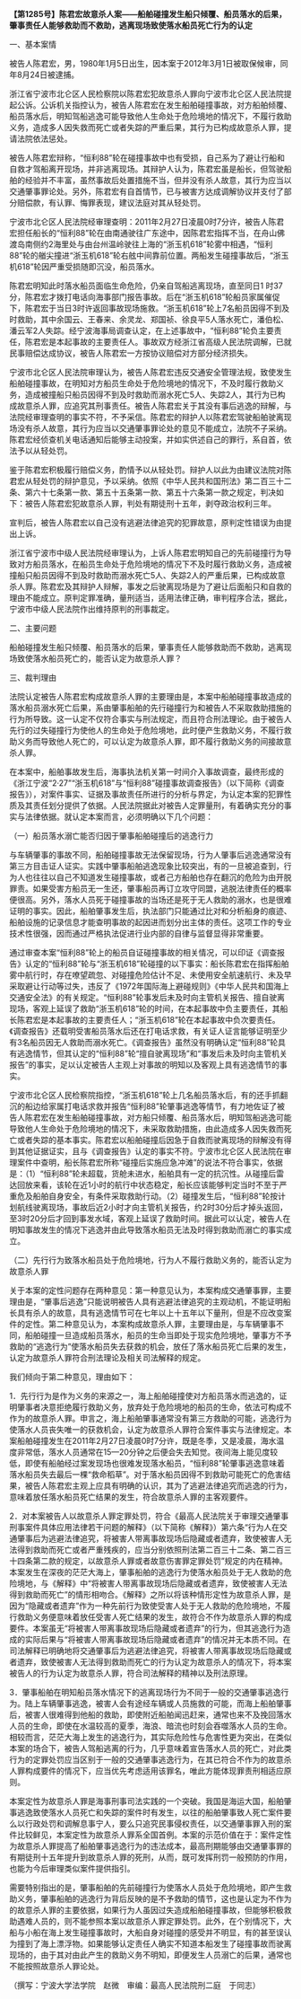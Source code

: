 **【第1285号】陈君宏故意杀人案——船舶碰撞发生船只倾覆、船员落水的后果，肇事责任人能够救助而不救助，逃离现场致使落水船员死亡行为的认定**

一、基本案情

被告人陈君宏，男，1980年1月5日出生，因本案于2012年3月1日被取保候审，同年8月24日被逮捕。

浙江省宁波市北仑区人民检察院以陈君宏犯故意杀人罪向宁波市北仑区人民法院提起公诉。公诉机关指控认为，被告人陈君宏在发生船舶碰撞事故，对方船舶倾覆、船员落水后，明知驾船逃逸可能导致他人生命处于危险境地的情况下，不履行救助义务，造成多人因失救而死亡或者失踪的严重后果，其行为已构成故意杀人罪，提请法院依法惩处。

被告人陈君宏辩称，“恒利88”轮在碰撞事故中也有受损，自己系为了避让行船和自救才驾船离开现场，并非逃离现场。其辩护人认为，陈君宏虽是船长，但驾驶船舶的经验并不丰富，虽然事故后处置措施不当，但并没有杀人故意，其行为应当以交通肇事罪论处。另外，陈君宏有自首情节，已与被害方达成调解协议并支付了部分赔偿款，有认罪、悔罪表现，建议法庭对其从轻处罚。

宁波市北仑区人民法院经审理查明：2011年2月27日凌晨0时7分许，被告人陈君宏担任船长的“恒利88”轮在由南通驶往广东途中，因陈君宏指挥不当，在舟山佛渡岛南侧约2海里处与由台州温岭驶往上海的“浙玉机618”轮雾中相遇，“恒利88”轮的艏尖撞进“浙玉机618”轮右舷中间靠前位置。两船发生碰撞事故后，“浙玉机618”轮因严重受损随即沉没，船员落水。

陈君宏明知此时落水船员面临生命危险，仍亲自驾船逃离现场，直至同日1 时37分，陈君宏才拨打电话向海事部门报告事故。后在“浙玉机618”轮船员家属催促下，陈君宏于当日3时许返回事故现场施救。“浙玉机618”轮上7名船员因得不到及时救助，其中余国云、王春来、余灵龙、郑国祯、徐良平5人落水死亡，潘伯松、潘云军2人失踪。经宁波海事局调查认定，在上述事故中，“恒利88”轮负主要责任，陈君宏是本起事故的主要责任人。事故双方经浙江省高级人民法院调解，已就民事赔偿达成协议，被告人陈君宏一方按协议赔偿对方部分经济损失。

宁波市北仑区人民法院审理认为，被告人陈君宏违反交通安全管理法规，致使发生船舶碰撞事故，在明知对方船员生命处于危险境地的情况下，不及时履行救助义务，造成被撞船只船员因得不到及时救助而溺水死亡5人、失踪2人，其行为已构成故意杀人罪，应追究其刑事责任。被告人陈君宏关于其没有事后逃逸的辩解，与法院经审理查明的事实不符，不予采信。陈君宏的辩护人以陈君宏驾驶船舶驶离现场没有杀人故意，其行为应当以交通肇事罪论处的意见不能成立，法院不子采纳。陈君宏经侦查机关电话通知后能够主动投案，并如实供述自己的罪行，系自首，依法予以从轻处罚。

鉴于陈君宏积极履行赔偿义务，酌情予以从轻处罚。辩护人以此为由建议法院对陈君宏从轻处罚的辩护意见，予以采纳。依照《中华人民共和国刑法》第二百三十二条、第六十七条第一款、第五十五条第一款、第五十六条第一款之规定，判决如下：被告人陈君宏犯故意杀人罪，判处有期徒刑十五年，剥夺政治权利三年。

宣判后，被告人陈君宏以自己没有逃避法律追究的犯罪故意，原判定性错误为由提出上诉。

浙江省宁波市中级人民法院经审理认为，上诉人陈君宏明知自己的先前碰撞行为导致对方船员落水，在船员生命处于危险境地的情况下不及时履行救助义务，造成被撞船只船员因得不到及时救助而溺水死亡5人、失踪2人的严重后果，已构成故意杀人罪。陈君宏及其辩护人辩解，事发之后驶离现场是为了避让后面船只和自救的理由不能成立。原判定罪准确，量刑适当，适用法律正确，审判程序合法，据此，宁波市中级人民法院作出维持原判的刑事裁定。

二、主要问题

船舶碰撞发生船只倾覆、船员落水的后果，肇事责任人能够救助而不救助，逃离现场致使落水船员死亡的，能否认定为故意杀人罪？

三、裁判理由

法院认定被告人陈君宏构成故意杀人罪的主要理由是，本案中船舶碰撞事故造成的落水船员溺水死亡后果，系由肇事船舶的先行碰撞行为和被告人不采取救助措施的行为所导致。这一认定不仅符合事实与刑法规定，而且符合刑法理论。由于被告人先行的过失碰撞行为使他人的生命处于危险境地，此时便产生救助义务，不履行救助义务而导致他人死亡的，可以认定为故意杀人罪，即不履行救助义务的间接故意杀人罪。

在本案中，船舶事故发生后，海事执法机关第一时间介入事故调查，最终形成的《浙江宁波“2·27”“浙玉机618”与“恒利88”碰撞事故调查报告》（以下简称《调查报告》），对案件事实、证据及事故责任所进行的分析与界定，为认定本案的犯罪性质及其责任划分提供了依据。人民法院据此对被告人定罪量刑，有着确实充分的事实与法律依据。就认定本案而言，必须明确以下几个问题：

（一）船员落水溺亡能否归因于肇事船舶碰撞后的逃逸行力

与车辆肇事的事故不同，船舶碰撞事故无法保留现场，行为人肇事后逃逸通常没有第三方目击证人证实。实践中肇事船舶逃逸现象比较突出，有的一旦被追查到，行为人也往往以自己不知道发生碰撞事故，或者己方船舶也存在翻沉的危险为由开脱罪责。如果受害方船员无一生还，肇事船员再订立攻守同盟，逃脱法律责任的概率便很高。另外，落水人员死于碰撞事故的当场还是死于无人救助的溺水，也是很难证明的事实。因此，船舶肇事发生后，执法部门只能通过比对和分析船身的痕迹、船舶设施的记录信息才能查明事故的起因进而划分出主体的责任。这项工作的专业技术性很强，因而通过严格执法促进行业内部的自律与监督显得非常重要。

通过审查本案“恒利88”轮上的船员自证碰撞事故的相关情况，可以印证《调查报告》认定的“恒利88”轮与“浙玉机618”轮碰撞的以下事实：船长陈君宏在指挥船舶雾中航行时，存在嘹望疏忽、对碰撞危险估计不足、未使用安全航速航行、未及早采取避让行动等过失，违反了《1972年国际海上避碰规则》《中华人民共和国海上交通安全法》的有关规定。“恒利88”轮事发后未及时向主管机关报告、擅自驶离现场，客观上延误了救助“浙玉机618”轮的时间，在本起事故中负主要责任，其船长陈君宏是本起事故的主要责任人；“浙玉机618”轮在本起事故中负次要责任。《调查报告》还载明受害船员落水后还在打电话求救，有关证人证言能够证明至少有3名船员因无人救助而溺水死亡。《调查报告》虽然没有明确认定“恒利88”轮具有逃逸情节，但其认定的“恒利88”轮“擅自驶离现场”和“事发后未及时向主管机关报告”的事实，足以认定被告人主观上对事故的明知以及客观上具有逃逸情节的事实。

宁波市北仑区人民检察院指控，“浙玉机618”轮上几名船员落水后，有的还手抓翻沉的船边给家属打电话求救并报告“恒利88”轮肇事逃逸等情节，有力地佐证了被告人陈君宏在发生船舶碰撞事故，对方船只倾覆、船员落水后，明知驾船逃逸可能导致他人生命处于危险境地的情况下，未采取救助措施，由此造成多人因失救而死亡或者失踪的基本事实。陈君宏以船舶碰撞后因急于自救而驶离现场的辩解没有得到其他证据证实，且与《调查报告》认定的事实不符。宁波市北仑区人民法院在审理案件中查明，船长陈君宏所称“碰撞后实施应急冲滩”的说法不符合事实，依据是：（1）“恒利88”轮未超载，货舱未进水，船舶具有一定的抗沉性。从碰撞后雷达回放来看，该轮在近1小时的航行中状态稳定，船长应该能够判定当时不至于严重危及船舶自身安全，有条件采取救助行动。（2）碰撞发生后，“恒利88”轮按计划航线驶离现场，事故后近2小时才向主管机关报告，约2时30分后才掉头返回，至3时20分后才回到事发水域，客观上延误了救助时间。据此可以认定，被告人在明知事故发生的情况下逃逸并由此导致落水船员无法及时得到救助而溺亡的事实成立。

（二）先行行为致落水船员处于危险境地，行为人不履行救助义务的，能否认定为故意杀人罪

关于本案的定性问题存在两种意见：第一种意见认为，本案构成交通肇事罪，主要理由是，“肇事后逃逸”只能说明被告人具有逃避法律追究的主观动机，不能证明船长具有杀人的故意，具有逃逸情节可在七年以上十五年以下量刑，但是不应改变案件的定性。第二种意见认为，本案构成故意杀人罪，主要理由是，与车辆肇事不同，船舶碰撞一旦造成船员落水，船员的生命当即处于现实危险境地，肇事方不予救助的“逃逸行为”使落水船员失去获救的机会，放任了落水船员死亡后果的发生，认定为故意杀人罪符合刑法理论及相关司法解释的规定。

我们倾向于第二种意见，理由如下：

1．先行行为是作为义务的来源之一，海上船舶碰撞使对方船员落水而逃逸的，证明肇事者决意拒绝履行救助义务，放弃处于危险境地的船员的生命，依法可构成不作为的故意杀人罪。申言之，海上船舶肇事通常没有第三方救助的可能，逃逸行为使落水人员丧失唯一的获救机会，认定为故意杀人罪符合案件事实与法律规定。本案船舶碰撞发生在2011年2月27日凌晨0时7分许，既是冬季，又是凌晨，海水温度非常低，落水人员通常在15—20分钟之后便会失去知觉。夜间海上能见度较低，即使有船舶经过案发现场也很难发现落水船员，“恒利88”轮肇事逃逸意味着落水船员失去最后一棵“救命稻草”。对于落水船员因得不到救助可能死亡的危害结果，被告人陈君宏主观上应具有明确的认识，其为了逃避法律追究而逃逸的行为，意味着放任落水船员死亡结果的发生，符合故意杀人罪的主客观要件。

2．对本案被告人以故意杀人罪定罪处罚，符合《最高人民法院关于审理交通肇事刑事案件具体应用法律若干问题的解释》（以下简称《解释》）第六条“行为人在交通肇事后为逃避法律追究，将被害人带离事故现场后隐藏或者遗弃，致使被害人无法得到救助而死亡或者严重残疾的，应当分别依照刑法第二百三十二条、第二百三十四条第二款的规定，以故意杀人罪或者故意伤害罪定罪处罚”规定的内在精神。本案发生在深夜的茫茫大海上，肇事船舶的逃逸行为使落水船员处于无人救助的危险境地，与《解释》中“将被害人带离事故现场后隐藏或者遗弃，致使被害人无法得到救助而死亡”的情形相吻合。《解释》之所以将该种情形定性为故意杀人罪，是因为“隐藏或者遗弃”作为一种先前行为致使受害人处于无人救助的危险境地，不履行救助义务便意味着放任受害人死亡结果的发生，故符合不作为故意杀人罪的构成要件。本案虽无“将被害人带离事故现场后隐藏或者遗弃”的行为，但其逃逸行为造成的实际后果与“将被害人带离事故现场后隐藏或者遗弃”的情况并无本质不同。在司法解释已明确地将交通肇事后为逃避法律追究，将被害人带离事故现场后隐藏或者遗弃，致使被害人无法得到救助而死亡的行为认定为故意杀人的情况下，将本案被告人的行为认定为故意杀人罪，符合司法解释的精神以及刑法原理。

3．肇事船舶在明知船员落水情况下的逃离现场行为不同于一般的交通肇事逃逸行为。陆上车辆肇事逃逸，被害人会有途经车辆或人员施救的可能，而海上船舶肇事后，被害人很难得到他船的救助，即使附近船舶闻迅赶来，通常也来不及挽回落水人员的生命，即使在水温较高的夏季，海浪、暗流也时刻会吞噬落水人员的生命。相较而言，茫茫大海上发生的逃逸行为，其实际危险性与危害性更为突出，在类似本案的场合下，被告人驾船逃离的行为，几乎意味着宣告落水人员的死亡，对此类行为的定罪处罚应当区别于一般的交通肇事逃逸行为，在其已符合不作为的故意杀人罪构成要件的情况下，应当优先考虑适用该罪名，唯此方能体现罪责刑相适应原则。

本案定性为故意杀人罪是海事刑事司法实践的一个突破。我国是海运大国，船舶肇事逃逸致使落水人员死亡和失踪的案件时有发生，以往的船舶肇事致人死亡案件要么以行政处罚和调解息事宁人，要么只追究民事侵权责任，以交通肇事罪入刑的案件比较鲜见，本案定性为故意杀人罪系全国首例。本案的示范价值在于：案件定性为故意杀人罪提高了船舶肇事逃逸行为的违法成本，最高刑期能够由交通肇事罪的有期徒刑十五年提升到故意杀人罪的死刑，从而，既可发挥刑罚一般预防的作用，也能为今后审理类似案件提供指引。

需要特别指出的是，肇事船舶的先前碰撞行为使落水人员处于危险境地，即产生救助义务，肇事船舶的逃逸行为背后反映的是不予救助的情节，这也是认定为不作为的故意杀人罪的主要依据，如果行为人虽因过失造成船舶碰撞事故，但能够积极救助遇难人员的，则不能参照本案以故意杀人罪定罪处罚。此外，在个别情况下，大船与小船在海上发生碰撞事故时，大船自身对碰撞的感受并不明显，有的甚至误认为撞到了海上漂浮物。如果能够认定责任人确实不知道本船发生了碰撞事故而驶离现场的，由于其对由此产生的救助义务不明知，即便发生人员溺亡的后果，通常也不能按照故意杀人罪论处。

（撰写：宁波大学法学院　赵微　审编：最高人民法院刑二庭　于同志）